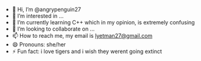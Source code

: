 - 👋 Hi, I’m @angrypenguin27
- 👀 I’m interested in ...
- 🌱 I’m currently learning C++ which in my opinion, is extremely confusing
- 💞️ I’m looking to collaborate on ...
- 📫 How to reach me, my email is lyetman27@gmail.com
- 😄 Pronouns: she/her
- ⚡ Fun fact: i love tigers and i wish they werent going extinct

<!---
angrypenguin27/angrypenguin27 is a ✨ special ✨ repository because its `README.md` (this file) appears on your GitHub profile.
You can click the Preview link to take a look at your changes.
--->
